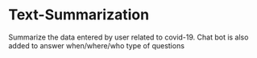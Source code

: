 # Text-Summarization

Summarize the data entered by user related to covid-19.
Chat bot is also added to answer when/where/who type of questions
